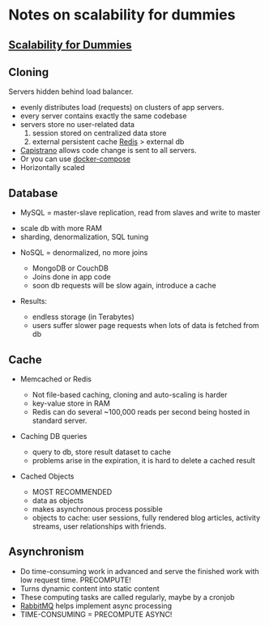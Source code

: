 # Notes on scalability for dummies
## [Scalability for Dummies](http://www.lecloud.net/tagged/scalability)

## Cloning
Servers hidden behind load balancer.
* evenly distributes load (requests) on clusters of app servers.
* every server contains exactly the same codebase
* servers store no user-related data
  1. session stored on centralized data store
  2. external persistent cache [Redis](https://redis.io/) > external db
* [Capistrano](http://capistranorb.com/) allows code change is sent to all servers. 
* Or you can use [docker-compose](https://docs.docker.com/compose/)
* Horizontally scaled

## Database
* MySQL = master-slave replication, read from slaves and write to master
 - scale db with more RAM
 - sharding, denormalization, SQL tuning

* NoSQL = denormalized, no more joins
  - MongoDB or CouchDB
  - Joins done in app code
  - soon db requests will be slow again, introduce a cache

* Results:
  - endless storage (in Terabytes)
  - users suffer slower page requests when lots of data is fetched from db

## Cache
* Memcached or Redis
  - Not file-based caching, cloning and auto-scaling is harder
  - key-value store in RAM
  - Redis can do several ~100,000 reads per second being hosted in standard server.

* Caching DB queries
  - query to db, store result dataset to cache
  - problems arise in the expiration, it is hard to delete a cached result

* Cached Objects
  - MOST RECOMMENDED
  - data as objects
  - makes asynchronous process possible
  - objects to cache: user sessions, fully rendered blog articles, activity streams, user relationships with friends.

## Asynchronism
* Do time-consuming work in advanced and serve the finished work with low request time. PRECOMPUTE!
* Turns dynamic content into static content
* These computing tasks are called regularly, maybe by a cronjob
* [RabbitMQ](http://www.rabbitmq.com/) helps implement async processing
* TIME-CONSUMING = PRECOMPUTE ASYNC!



